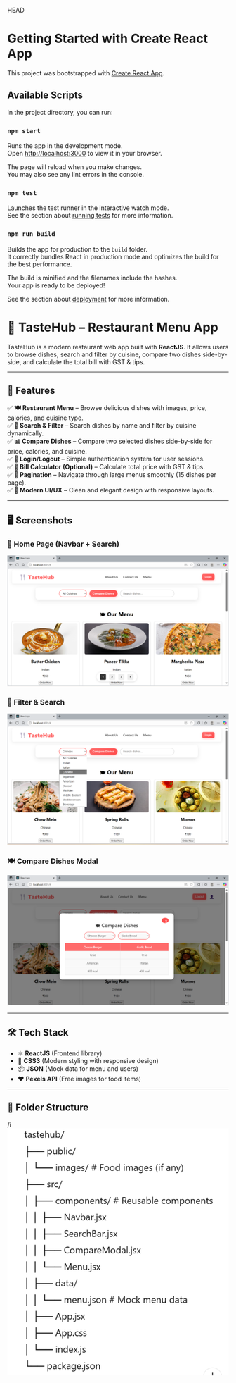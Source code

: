 HEAD
# Getting Started with Create React App

This project was bootstrapped with [Create React App](https://github.com/facebook/create-react-app).

## Available Scripts

In the project directory, you can run:

### `npm start`

Runs the app in the development mode.\
Open [http://localhost:3000](http://localhost:3000) to view it in your browser.

The page will reload when you make changes.\
You may also see any lint errors in the console.

### `npm test`

Launches the test runner in the interactive watch mode.\
See the section about [running tests](https://facebook.github.io/create-react-app/docs/running-tests) for more information.

### `npm run build`

Builds the app for production to the `build` folder.\
It correctly bundles React in production mode and optimizes the build for the best performance.

The build is minified and the filenames include the hashes.\
Your app is ready to be deployed!

See the section about [deployment](https://facebook.github.io/create-react-app/docs/deployment) for more information.

# 🍴 TasteHub – Restaurant Menu App

TasteHub is a modern  restaurant web app built with **ReactJS**. It allows users to browse dishes, search and filter by cuisine, compare two dishes side-by-side, and calculate the total bill with GST & tips.  

---

## 🚀 Features

✅ **🍽 Restaurant Menu** – Browse delicious dishes with images, price, calories, and cuisine type.  
✅ **🔎 Search & Filter** – Search dishes by name and filter by cuisine dynamically.  
✅ **📊 Compare Dishes** – Compare two selected dishes side-by-side for price, calories, and cuisine.  
✅ **🔐 Login/Logout** – Simple authentication system for user sessions.  
✅ **💸 Bill Calculator (Optional)** – Calculate total price with GST & tips.  
✅ **📄 Pagination** – Navigate through large menus smoothly (15 dishes per page).  
✅ **🌟 Modern UI/UX** – Clean and elegant design with responsive layouts.  

---

## 🖥️ Screenshots

### 🌟 Home Page (Navbar + Search)
![Home Page](public/screenshot/Homepage.png)

### 🔎 Filter & Search
![Filter and Search](public/screenshot/Filter&Search.png)

### 🍽 Compare Dishes Modal
![Compare Modal](public/screenshot/Compare-Dishes-Modal.png)

---

## 🛠️ Tech Stack

- ⚛️ **ReactJS** (Frontend library)  
- 🎨 **CSS3** (Modern styling with responsive design)  
- 📦 **JSON** (Mock data for menu and users)  
- ❤️ **Pexels API** (Free images for food items)  

---

## 📂 Folder Structure
/i
![Folder Structure](public/screenshot/Folder-Structure.png)
